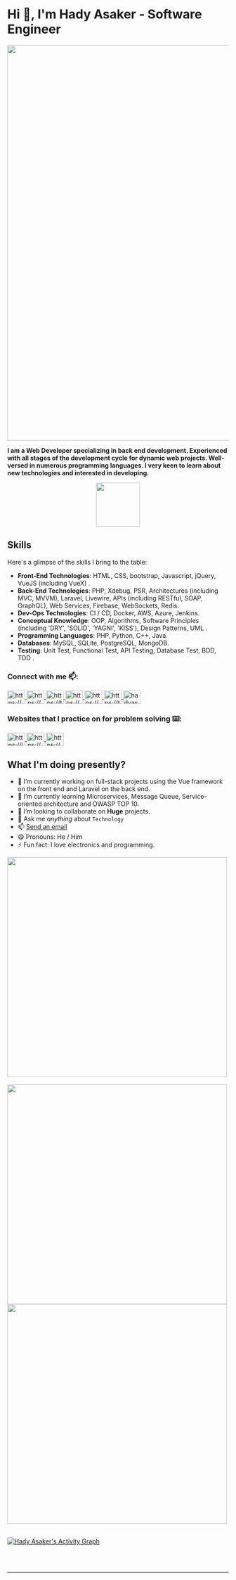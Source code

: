 # Hi 👋, **I'm Hady Asaker - Software Engineer**

<img src='https://e0.pxfuel.com/wallpapers/1005/147/desktop-wallpaper-general-programming-code-minimalism-code-coding-coding-quotes-javascript-code.jpg' width="900" hight="250" />

**I am a Web Developer specializing in back end development. Experienced with all stages of the development cycle for dynamic web projects. Well-versed in numerous programming languages. I very keen to learn about new technologies and interested in developing.**

<div align="center">
 <img src="https://komarev.com/ghpvc/?username=hady-asaker&style=for-the-badge&color=orange" width="100" />
</div>

## Skills

Here's a glimpse of the skills I bring to the table:

- **Front-End Technologies**: HTML, CSS, bootstrap, Javascript, jQuery, VueJS (including VueX) .
- **Back-End Technologies**: PHP, Xdebug, PSR, Architectures (including MVC, MVVM), Laravel, Livewire, APIs (including RESTful, SOAP, GraphQL), Web Services, Firebase, WebSockets, Redis.
- **Dev-Ops Technologies**: CI / CD, Docker, AWS, Azure, Jenkins.
- **Conceptual Knowledge**: OOP, Algorithms, Software Principles (including 'DRY', 'SOLID', 'YAGNI', 'KISS'), Design Patterns, UML .
- **Programming Languages**: PHP, Python, C++, Java.
- **Databases**: MySQL, SQLite, PostgreSQL, MongoDB.
- **Testing**: Unit Test, Functional Test, API Testing, Database Test, BDD, TDD .

<h3 align="left">Connect with me 📫:</h3>
<p align="left">
<a href="https://www.facebook.com/Hady3saker" target='_blank'>
    <img align="center" src="https://raw.githubusercontent.com/rahuldkjain/github-profile-readme-generator/master/src/images/icons/Social/facebook.svg" alt="https://www.facebook.com/Hady3saker" height="30" width="40" />
</a>
<a href="https://www.instagram.com/hady.asaker/" target='_blank'>
    <img align="center" src="https://raw.githubusercontent.com/rahuldkjain/github-profile-readme-generator/master/src/images/icons/Social/instagram.svg" alt="https://www.instagram.com/hady.asaker/" height="30" width="40" />
</a>
<a href="https://twitter.com/hady_asaker" target='_blank'>
    <img align="center" src="https://raw.githubusercontent.com/rahuldkjain/github-profile-readme-generator/master/src/images/icons/Social/twitter.svg" alt="https://twitter.com/hady_asaker" height="30" width="40" />
</a>
<a href="https://www.linkedin.com/in/hady-asaker/" target='_blank'>
    <img align="center" src="https://raw.githubusercontent.com/rahuldkjain/github-profile-readme-generator/master/src/images/icons/Social/linked-in-alt.svg" alt="https://www.linkedin.com/in/hady-asaker/" height="30" width="40" />
</a>
<a href="https://discord.gg/hady.asaker#5297" target='_blank'>
    <img align="center" src="https://raw.githubusercontent.com/rahuldkjain/github-profile-readme-generator/master/src/images/icons/Social/discord.svg" alt="https://discord.gg/hady.asaker#5297" height="30" width="40" />
</a>
<a href="https://t.me/hady_asaker" target='_blank'>
    <img align="center" src="https://user-images.githubusercontent.com/101745968/179003173-7fe1e030-e834-441c-8293-dc618525ad6b.png" alt="https://t.me/hady_asaker" height="30" width="40" >
</a> 
<a href="mailto:hadyasaker8@gmail.com" target='_blank'>
    <img align="center" src="https://user-images.githubusercontent.com/101745968/179003389-f90c49c2-c9b5-4ae4-b3a2-3edfe1ad7dd2.png" alt="hadyasaker8@gmail.com" height="30" width="40">
</a>
</p>

<h3 align="left">Websites that I practice on for problem solving ⌨️:</h3>
<p align="left">
<a href="https://leetcode.com/hady-asaker/" target='_blank'>
    <img align="center" src="https://raw.githubusercontent.com/JacobLinCool/LeetCode-Stats-Card/main/favicon/leetcode.ico" alt="https://leetcode.com/hady-asaker/" height="30" width="40" />
</a>
<a href="https://codeforces.com/profile/Asaker" target='_blank'>
    <img align="center" src="https://raw.githubusercontent.com/rahuldkjain/github-profile-readme-generator/master/src/images/icons/Social/codeforces.svg" alt="https://codeforces.com/profile/Asaker" height="30" width="40" />
</a>
<a href="https://www.hackerrank.com/hady-asaker" target='_blank'>
    <img align="center" src="https://th.bing.com/th/id/OIP.v96Iu4uQcA-X8pvdzQhGcwHaHa?w=181&h=182&c=7&r=0&o=5&dpr=1.3&pid=1.7" alt="https://www.hackerrank.com/hady-asaker" height="30" width="40" />
</a>
</p>

## What I'm doing presently?

- 🔭 I’m currently working on full-stack projects using the Vue framework on the front end and Laravel on the back end.
- 🌱 I’m currently learning Microservices, Message Queue, Service-oriented architecture and OWASP TOP 10. 
- 👯 I’m looking to collaborate on **Huge** projects. 
- 💬 Ask me *anything* about `Technology`
- 📫 <a href="mailto:hadyasaker8@gmail.com">Send an email</a> 
- 😄 Pronouns: He / Him
- ⚡ Fun fact: I love electronics and programming.


<a href="https://github.com/hady-asaker">
  <img align="center" src="https://github-readme-stats.vercel.app/api/top-langs/?username=hady-asaker&layout=compact&langs_count=9&show_icons=true&theme=prussian&hide_border=true&text_color=ffffff" width="500" />
</a>
<br/><br/>
<a href="https://github.com/hady-asaker">
  <img align="center" src="https://github-readme-stats.vercel.app/api?username=hady-asaker&show_icons=true&theme=prussian&hide_border=true&text_color=ffffff" width="500" />
</a>
<a href="https://github.com/hady-asaker">
  <img align="center" src="https://github-readme-streak-stats.herokuapp.com/?user=hady-asaker&theme=prussian&hide_border=true&text_color=ffffff" width="500" />
</a>
<br/><br/>
<a href="https://github.com/hady-asaker">

  ![Hady Asaker's Activity Graph](https://github-readme-activity-graph.vercel.app/graph?username=hady-asaker&theme=tokyo-night&hide_border=true&text_color=ffffff"&color=708090&point=24292e&area=true&hide_border=true)
  
</a>
<br/><br/>

<hr>
